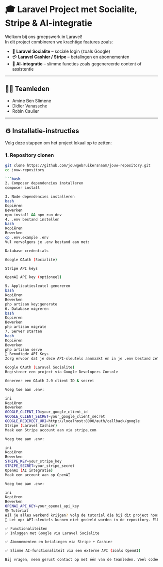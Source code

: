 # 🎓 Laravel Project met Socialite, Stripe & AI-integratie

Welkom bij ons groepswerk in Laravel!  
In dit project combineren we krachtige features zoals:

- 🔐 **Laravel Socialite** – sociale login (zoals Google)
- 💳 **Laravel Cashier / Stripe** – betalingen en abonnementen
- 🤖 **AI-integratie** – slimme functies zoals gegenereerde content of assistentie

---

## 👨‍💻 Teamleden

- Amine Ben Slimene  
- Didier Vanassche  
- Robin Caulier  

---

## ⚙️ Installatie-instructies

Volg deze stappen om het project lokaal op te zetten:

### 1. Repository clonen

```bash
git clone https://github.com/jouwgebruikersnaam/jouw-repository.git
cd jouw-repository

```bash
2. Composer dependencies installeren
composer install

3. Node dependencies installeren
bash
Kopiëren
Bewerken
npm install && npm run dev
4. .env bestand instellen
bash
Kopiëren
Bewerken
cp .env.example .env
Vul vervolgens je .env bestand aan met:

Database credentials

Google OAuth (Socialite)

Stripe API keys

OpenAI API key (optioneel)

5. Applicatiesleutel genereren
bash
Kopiëren
Bewerken
php artisan key:generate
6. Database migreren
bash
Kopiëren
Bewerken
php artisan migrate
7. Server starten
bash
Kopiëren
Bewerken
php artisan serve
🔑 Benodigde API Keys
Zorg ervoor dat je deze API-sleutels aanmaakt en in je .env bestand zet:

Google OAuth (Laravel Socialite)
Registreer een project via Google Developers Console

Genereer een OAuth 2.0 client ID & secret

Voeg toe aan .env:

ini
Kopiëren
Bewerken
GOOGLE_CLIENT_ID=your_google_client_id
GOOGLE_CLIENT_SECRET=your_google_client_secret
GOOGLE_REDIRECT_URI=http://localhost:8000/auth/callback/google
Stripe (Laravel Cashier)
Maak een Stripe account aan via stripe.com

Voeg toe aan .env:

ini
Kopiëren
Bewerken
STRIPE_KEY=your_stripe_key
STRIPE_SECRET=your_stripe_secret
OpenAI (AI integratie)
Maak een account aan op OpenAI

Voeg toe aan .env:

ini
Kopiëren
Bewerken
OPENAI_API_KEY=your_openai_api_key
📚 Tutorial
Wil je alles werkend krijgen? Volg de tutorial die bij dit project hoort (of maak zelf de keys aan zoals hierboven uitgelegd).
🛑 Let op: API-sleutels kunnen niet gedeeld worden in de repository. Elke gebruiker moet deze zelf genereren en invullen.

✅ Functionaliteiten
✅ Inloggen met Google via Laravel Socialite

✅ Abonnementen en betalingen via Stripe + Cashier

✅ Slimme AI-functionaliteit via een externe API (zoals OpenAI)

Bij vragen, neem gerust contact op met één van de teamleden. Veel codeerplezier! 🚀
